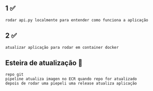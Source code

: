 ## 1 :white_check_mark:
    rodar api.py localmente para entender como funciona a aplicação 
## 2 :white_check_mark:
    atualizar aplicação para rodar em container docker 


## Esteira de atualização  :black_square_button:
    repo git
    pipeline atualiza imagen no ECR quando repo for atualizado
    depois de rodar uma piepeli uma release atualiza aplicação 
